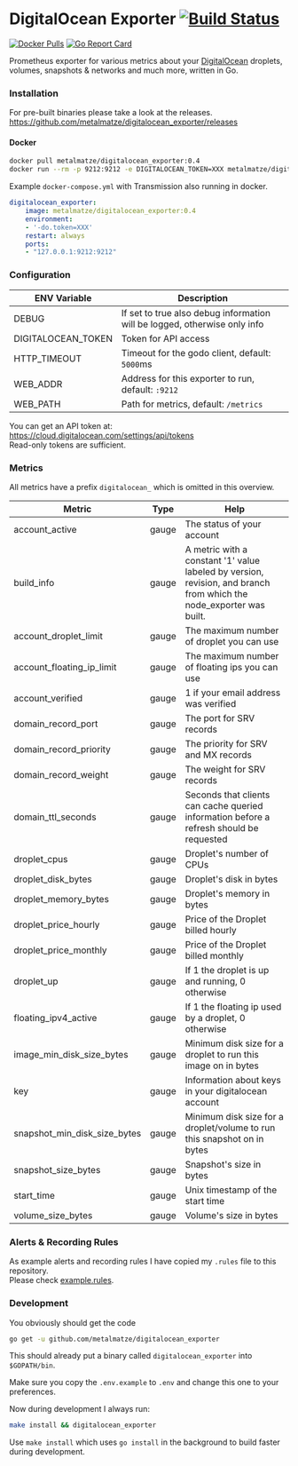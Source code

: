 # DigitalOcean Exporter [![Build Status](https://drone.github.matthiasloibl.com/api/badges/metalmatze/digitalocean_exporter/status.svg)](https://drone.github.matthiasloibl.com/metalmatze/digitalocean_exporter)

[![Docker Pulls](https://img.shields.io/docker/pulls/metalmatze/digitalocean_exporter.svg?maxAge=604800)](https://hub.docker.com/r/metalmatze/digitalocean_exporter)
[![Go Report Card](https://goreportcard.com/badge/github.com/metalmatze/digitalocean_exporter)](https://goreportcard.com/report/github.com/metalmatze/digitalocean_exporter)

Prometheus exporter for various metrics about your [DigitalOcean](https://www.digitalocean.com/) droplets, volumes, snapshots & networks and much more, written in Go.

### Installation

For pre-built binaries please take a look at the releases.  
https://github.com/metalmatze/digitalocean_exporter/releases

#### Docker

```bash
docker pull metalmatze/digitalocean_exporter:0.4
docker run --rm -p 9212:9212 -e DIGITALOCEAN_TOKEN=XXX metalmatze/digitalocean_exporter:0.4
```

Example `docker-compose.yml` with Transmission also running in docker.

```yaml
digitalocean_exporter:
    image: metalmatze/digitalocean_exporter:0.4
    environment:
    - '-do.token=XXX'
    restart: always
    ports:
    - "127.0.0.1:9212:9212"
```

### Configuration

ENV Variable | Description
|----------|-----|
| DEBUG | If set to true also debug information will be logged, otherwise only info |
| DIGITALOCEAN_TOKEN | Token for API access |
| HTTP_TIMEOUT | Timeout for the godo client, default: `5000`ms | 
| WEB_ADDR | Address for this exporter to run, default: `:9212` |
| WEB_PATH | Path for metrics, default: `/metrics` |

You can get an API token at: https://cloud.digitalocean.com/settings/api/tokens  
Read-only tokens are sufficient.

### Metrics

All metrics have a prefix `digitalocean_` which is omitted in this overview.

| Metric | Type | Help |
| -------|------|------|
| account_active | gauge | The status of your account |
| build_info | gauge | A metric with a constant '1' value labeled by version, revision, and branch from which the node_exporter was built. |
| account_droplet_limit | gauge | The maximum number of droplet you can use |
| account_floating_ip_limit | gauge | The maximum number of floating ips you can use |
| account_verified | gauge | 1 if your email address was verified |
| domain_record_port | gauge | The port for SRV records |
| domain_record_priority | gauge | The priority for SRV and MX records |
| domain_record_weight | gauge | The weight for SRV records |
| domain_ttl_seconds | gauge | Seconds that clients can cache queried information before a refresh should be requested |
| droplet_cpus | gauge | Droplet's number of CPUs |
| droplet_disk_bytes | gauge | Droplet's disk in bytes |
| droplet_memory_bytes | gauge | Droplet's memory in bytes |
| droplet_price_hourly | gauge | Price of the Droplet billed hourly |
| droplet_price_monthly | gauge | Price of the Droplet billed monthly |
| droplet_up | gauge | If 1 the droplet is up and running, 0 otherwise |
| floating_ipv4_active | gauge | If 1 the floating ip used by a droplet, 0 otherwise |
| image_min_disk_size_bytes | gauge | Minimum disk size for a droplet to run this image on in bytes |
| key | gauge | Information about keys in your digitalocean account |
| snapshot_min_disk_size_bytes | gauge | Minimum disk size for a droplet/volume to run this snapshot on in bytes |
| snapshot_size_bytes | gauge | Snapshot's size in bytes |
| start_time | gauge | Unix timestamp of the start time |
| volume_size_bytes | gauge | Volume's size in bytes |

### Alerts & Recording Rules

As example alerts and recording rules I have copied my `.rules` file to this repository.  
Please check [example.rules](example.rules).

### Development

You obviously should get the code

```bash
go get -u github.com/metalmatze/digitalocean_exporter
```

This should already put a binary called `digitalocean_exporter` into `$GOPATH/bin`.

Make sure you copy the `.env.example` to `.env` and change this one to your preferences.

Now during development I always run:

```bash
make install && digitalocean_exporter
```

Use `make install` which uses `go install` in the background to build faster during development.
